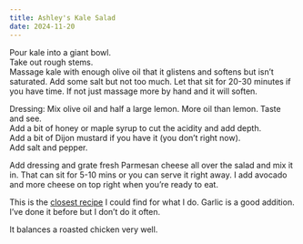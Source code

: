 ```yaml
---
title: Ashley's Kale Salad
date: 2024-11-20
---
```


Pour kale into a giant bowl.  
Take out rough stems.  
Massage kale with enough olive oil that it glistens and softens but isn’t saturated. Add some salt but not too much. Let that sit for 20-30 minutes if you have time. If not just massage more by hand and it will soften.  

Dressing: 
Mix olive oil and half a large lemon. More oil than lemon. Taste and see.  
Add a bit of honey or maple syrup to cut the acidity and add depth.  
Add a bit of Dijon mustard if you have it (you don’t right now).  
Add salt and pepper.  

Add dressing and grate fresh Parmesan cheese all over the salad and mix it in. That can sit for 5-10 mins or you can serve it right away. I add avocado and more cheese on top right when you’re ready to eat.  

This is the [closest recipe](https://www.loveandlemons.com/lemon-vinaigrette/#wprm-recipe-container-48434) I could find for what I do. Garlic is a good addition. I’ve done it before but I don’t do it often. 

It balances a roasted chicken very well.

